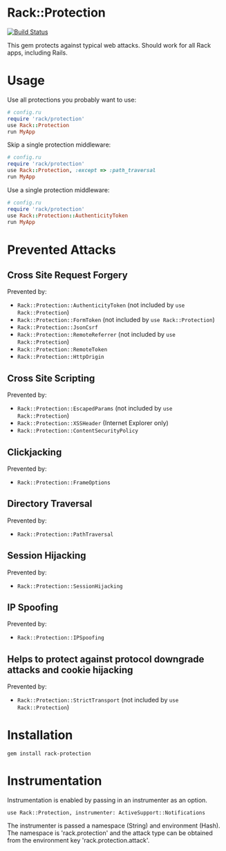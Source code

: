 # Rack::Protection

[![Build Status](https://secure.travis-ci.org/sinatra/rack-protection.png)](http://travis-ci.org/sinatra/rack-protection)

This gem protects against typical web attacks.
Should work for all Rack apps, including Rails.

# Usage

Use all protections you probably want to use:

``` ruby
# config.ru
require 'rack/protection'
use Rack::Protection
run MyApp
```

Skip a single protection middleware:

``` ruby
# config.ru
require 'rack/protection'
use Rack::Protection, :except => :path_traversal
run MyApp
```

Use a single protection middleware:

``` ruby
# config.ru
require 'rack/protection'
use Rack::Protection::AuthenticityToken
run MyApp
```

# Prevented Attacks

## Cross Site Request Forgery

Prevented by:

* `Rack::Protection::AuthenticityToken` (not included by `use Rack::Protection`)
* `Rack::Protection::FormToken` (not included by `use Rack::Protection`)
* `Rack::Protection::JsonCsrf`
* `Rack::Protection::RemoteReferrer` (not included by `use Rack::Protection`)
* `Rack::Protection::RemoteToken`
* `Rack::Protection::HttpOrigin`

## Cross Site Scripting

Prevented by:

* `Rack::Protection::EscapedParams` (not included by `use Rack::Protection`)
* `Rack::Protection::XSSHeader` (Internet Explorer only)
* `Rack::Protection::ContentSecurityPolicy`

## Clickjacking

Prevented by:

* `Rack::Protection::FrameOptions`

## Directory Traversal

Prevented by:

* `Rack::Protection::PathTraversal`

## Session Hijacking

Prevented by:

* `Rack::Protection::SessionHijacking`

## IP Spoofing

Prevented by:

* `Rack::Protection::IPSpoofing`

## Helps to protect against protocol downgrade attacks and cookie hijacking

Prevented by:

* `Rack::Protection::StrictTransport` (not included by `use Rack::Protection`)

# Installation

    gem install rack-protection

# Instrumentation

Instrumentation is enabled by passing in an instrumenter as an option.
```
use Rack::Protection, instrumenter: ActiveSupport::Notifications
```

The instrumenter is passed a namespace (String) and environment (Hash). The namespace is 'rack.protection' and the attack type can be obtained from the environment key 'rack.protection.attack'.
